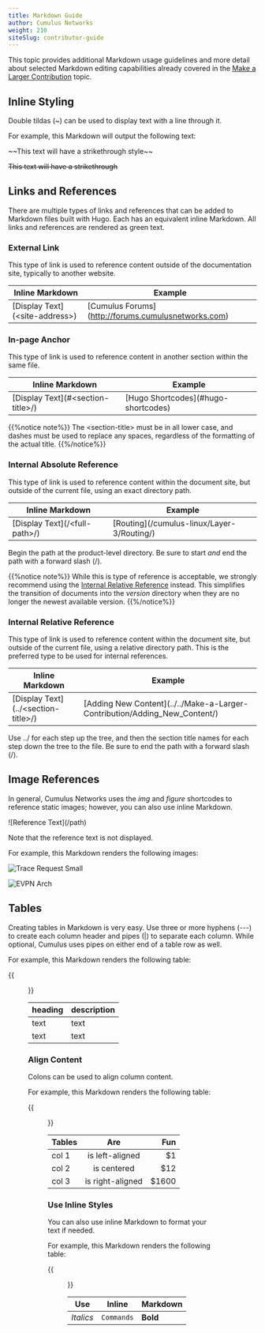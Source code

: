 ```yaml
---
title: Markdown Guide
author: Cumulus Networks
weight: 210
siteSlug: contributor-guide
---
```

This topic provides additional Markdown usage guidelines and more detail about selected Markdown editing capabilities already covered in the [Make a Larger Contribution](../../Make-a-Larger-Contribution/) topic.

## Inline Styling

Double tildas (~) can be used to display text with a line through it. 

For example, this Markdown will output the following text:

\~\~This text will have a strikethrough style\~\~

~~This text will have a strikethrough~~

## Links and References

There are multiple types of links and references that can be added to Markdown files built with Hugo. Each has an equivalent inline Markdown. All links and references are rendered as green text.

### External Link

This type of link is used to reference content outside of the documentation site, typically to another website.

| Inline Markdown | Example |
| -------------------- | ---------- |
| \[Display Text\](\<site-address\>) | \[Cumulus Forums\](http://forums.cumulusnetworks.com) |

### In-page Anchor

This type of link is used to reference content in another section within the same file.

| Inline Markdown | Example |
| -------------------- | ---------- |
| \[Display Text\](#\<section-title\>/) | \[Hugo Shortcodes\](#hugo-shortcodes) |

{{%notice note%}}
The \<section-title\> must be in all lower case, and dashes must be used to replace any spaces, regardless of the formatting of the actual title.
{{%/notice%}}

### Internal Absolute Reference

This type of link is used to reference content within the document site, but outside of the current file, using an exact directory path.

| Inline Markdown | Example |
| -------------------- | ---------- |
| \[Display Text\](/\<full-path\>/) | \[Routing\](/cumulus-linux/Layer-3/Routing/) |

Begin the path at the product-level directory. Be sure to start *and* end the path with a forward slash (/).

{{%notice note%}}
While this is type of reference is acceptable, we strongly recommend using the [Internal Relative Reference](#internal-relative-reference) instead. This simplifies the transition of documents into the *version* directory when they are no longer the newest available version.
{{%/notice%}}

### Internal Relative Reference

This type of link is used to reference content within the document site, but outside of the current file, using a relative directory path. This is the preferred type to be used for internal references.

| Inline Markdown | Example |
| -------------------- | ---------- |
| \[Display Text\](../\<section-title\>/) | \[Adding New Content\](../../Make-a-Larger-Contribution/Adding_New_Content/) |

Use ../ for each step up the tree, and then the section title names for each step down the tree to the file. Be sure to end the path with a forward slash (/).

## Image References

In general, Cumulus Networks uses the *img* and *figure*  shortcodes to reference static images; however, you can also use inline Markdown.

\!\[Reference Text\](/path)

Note that the reference text is not displayed.

For example, this Markdown renders the following images:

![Trace Request Small](/images/old_doc_images/sch-trace-request-small-card.png)

![EVPN Arch](/images/cumulus-linux/evpn-basic-clos.png)

## Tables

Creating tables in Markdown is very easy. Use three or more hyphens (---) to create each column header and pipes (|) to separate each column. While optional, Cumulus uses pipes on either end of a table row as well. 

For example, this Markdown renders the following table:

{{<figure src="/images/old_doc_images/contrib-gde-table-mkdn.png" width="250">}}

| heading | description |
| ---------  | ----------- |
| text        | text   |
| text        | text   |

### Align Content

Colons can be used to align column content.

For example, this Markdown renders the following table:

{{<figure src="/images/old_doc_images/contrib-gde-table-alignment.png" width="300">}}

| Tables | Are | Fun |
| ------ |:---:| ---:|
| col 1 | is left-aligned | $1 |
| col 2 | is centered | $12 |
| col 3 | is right-aligned | $1600 |

### Use Inline Styles

You can also use inline Markdown to format your text if needed.

For example, this Markdown renders the following table:

{{<figure src="/images/old_doc_images/contrib-gde-table-style.png" width="300">}}

| Use | Inline | Markdown |
| --- | --- | --- |
| *Italics* | `Commands` | **Bold** |

